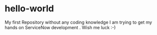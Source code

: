 # hello-world
My first Repository without any coding knowledge 
I am trying to get my hands on ServiceNow development . 
Wish me luck :-)
